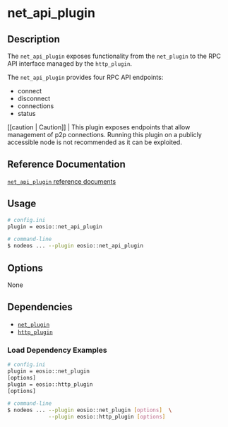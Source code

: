 # net_api_plugin

## Description

The `net_api_plugin` exposes functionality from the `net_plugin` to the RPC API interface managed by the `http_plugin`.

The `net_api_plugin` provides four RPC API endpoints:

* connect
* disconnect
* connections
* status

[[caution | Caution]]
| This plugin exposes endpoints that allow management of p2p connections. Running this plugin on a publicly accessible node is not recommended as it can be exploited.

## Reference Documentation
[`net_api_plugin` reference documents](./api-reference/)

## Usage

```sh
# config.ini
plugin = eosio::net_api_plugin

# command-line
$ nodeos ... --plugin eosio::net_api_plugin
```

## Options

None

## Dependencies

* [`net_plugin`](../net_plugin/index.md)
* [`http_plugin`](../http_plugin/index.md)

### Load Dependency Examples

```sh
# config.ini
plugin = eosio::net_plugin
[options]
plugin = eosio::http_plugin
[options]

# command-line
$ nodeos ... --plugin eosio::net_plugin [options]  \
             --plugin eosio::http_plugin [options]
```
